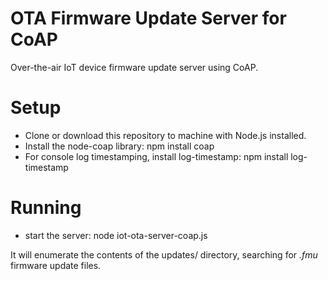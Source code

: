 # OTA Firmware Update Server for CoAP

Over-the-air IoT device firmware update server using CoAP.

# Setup

 - Clone or download this repository to machine with Node.js installed.
 - Install the node-coap library: npm install coap
 - For console log timestamping, install log-timestamp: npm install log-timestamp
 
 # Running
 
 - start the server: node iot-ota-server-coap.js
 
 It will enumerate the contents of the updates/ directory, searching for *.fmu* firmware update files.
 
